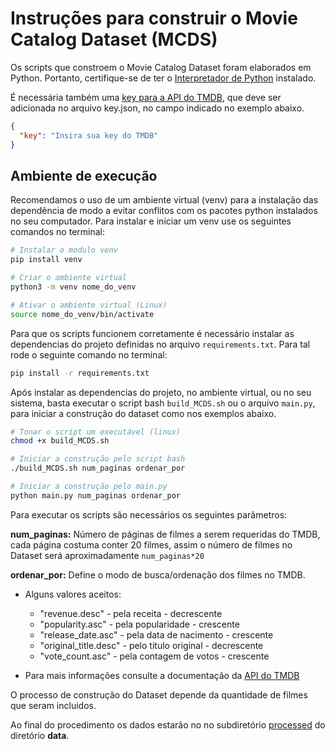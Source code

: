 # Instruções para construir o Movie Catalog Dataset (MCDS)

Os scripts que constroem o Movie Catalog Dataset foram elaborados em Python. Portanto, certifique-se de ter o [Interpretador de Python](https://www.python.org/downloads/) instalado.

É necessária também uma [key para a API do TMDB](https://www.themoviedb.org/documentation/api), que deve ser adicionada no arquivo key.json, no campo indicado no exemplo abaixo.

~~~json
{
  "key": "Insira sua key do TMDB"
}
~~~

## Ambiente de execução

Recomendamos o uso de um ambiente virtual (venv) para a instalação das dependência de modo a evitar conflitos com os pacotes python instalados no seu computador. Para instalar e iniciar um venv use os seguintes comandos no terminal:

~~~bash
# Instalar o modulo venv
pip install venv

# Criar o ambiente virtual
python3 -m venv nome_do_venv

# Ativar o ambiente virtual (Linux)
source nome_do_venv/bin/activate
~~~

Para que os scripts funcionem corretamente é necessário instalar as dependencias do projeto definidas no arquivo `requirements.txt`. Para tal rode o seguinte comando no terminal:

~~~bash
pip install -r requirements.txt
~~~

Após instalar as dependencias do projeto, no ambiente virtual, ou no seu sistema, basta executar o script bash `build_MCDS.sh` ou o arquivo `main.py`, para iniciar a construção do dataset como nos exemplos abaixo.

~~~bash
# Tonar o script um executável (linux)
chmod +x build_MCDS.sh

# Iniciar a construção pelo script bash
./build_MCDS.sh num_paginas ordenar_por
~~~

~~~bash
# Iniciar a construção pelo main.py
python main.py num_paginas ordenar_por
~~~

Para executar os scripts são necessários os seguintes parâmetros:

**num_paginas:** Número de páginas de filmes a serem requeridas do TMDB, cada página costuma conter 20 filmes, assim o número de filmes no Dataset será aproximadamente `num_paginas*20`

**ordenar_por:** Define o modo de busca/ordenação dos filmes no TMDB.
* Alguns valores aceitos:
    * "revenue.desc" - pela receita - decrescente
    * "popularity.asc" - pela popularidade - crescente
    * "release_date.asc" - pela data de nacimento - crescente 
    * "original_title.desc" - pelo titulo original - decrescente
    * "vote_count.asc" - pela contagem de votos - crescente

* Para mais informações consulte a documentação da [API do TMDB](https://developers.themoviedb.org/3/discover/movie-discover) 

O processo de construção do Dataset depende da quantidade de filmes que seram incluidos.

Ao final do procedimento os dados estarão no no subdiretório [processed](../data/processed) do diretório **data**.